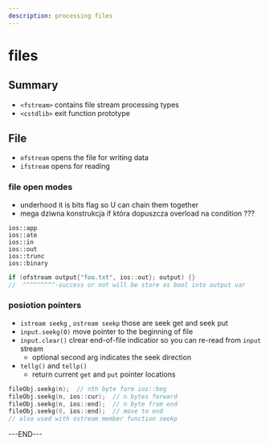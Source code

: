 ```yaml
---
description: processing files
---
```


# files

## Summary

* `<fstream>` contains file stream processing types
* `<cstdlib>` exit function prototype

## File

* `ofstream` opens the file for writing data
* `ifstream` opens for reading

### file open modes

* underhood it is bits flag so U can chain them together
* mega dziwna konstrukcja if która dopuszcza overload na condition ???

```text
ios::app
ios::ate
ios::in
ios::out
ios::trunc
ios::binary
```

```cpp
if (ofstream output{"foo.txt", ios::out}; output) {}
//  ^^^^^^^^^-success or not will be store as bool into output var
```

### posiotion pointers

* `istream seekg` , `ostream seekp` those are seek get and seek put
* `input.seekg(0)` move pointer to the beginning of file
* `input.clear()` clrear end-of-file indicatior so you can re-read from `input` stream
  * optional second arg indicates the seek direction
* `tellg()` and `tellp()`
  * return current `get` and `put` pointer locations

```cpp
fileObj.seekg(n);  // nth byte form ios::beg
fileObj.seekg(n, ios::cur);  // n bytes forward
fileObj.seekg(n, ios::end);  // n byte from end
fileObj.seekg(0, ios::end);  // move to end
// also used with ostream member function seekp
```



























---END---

